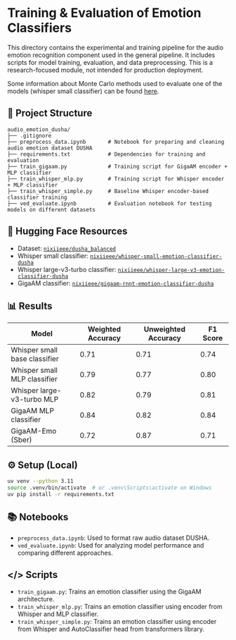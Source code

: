
# Training & Evaluation of Emotion Classifiers

This directory contains the experimental and training pipeline for the audio emotion recognition component used in the general pipeline. It includes scripts for model training, evaluation, and data preprocessing. This is a research-focused module, not intended for production deployment.

Some information about Monte Carlo methods used to evaluate one of the models (whisper small classifier) can be found [here](https://github.com/nixiieee/whisper-emotion-classifier).

## 📁 Project Structure

```
audio_emotion_dusha/
├── .gitignore                  
├── preprocess_data.ipynb       # Notebook for preparing and cleaning audio emotion dataset DUSHA
├── requirements.txt            # Dependencies for training and evaluation
├── train_gigaam.py             # Training script for GigaAM encoder + MLP classifier
├── train_whisper_mlp.py        # Training script for Whisper encoder + MLP classifier
├── train_whisper_simple.py     # Baseline Whisper encoder-based classifier training
├── ved_evaluate.ipynb          # Evaluation notebook for testing models on different datasets
```

## 🤗 Hugging Face Resources

- Dataset: [`nixiieee/dusha_balanced`](https://huggingface.co/datasets/nixiieee/dusha_balanced)  
- Whisper small classifier: [`nixiieee/whisper-small-emotion-classifier-dusha`](https://huggingface.co/nixiieee/whisper-small-emotion-classifier-dusha)
- Whisper large-v3-turbo classifier: [`nixiieee/whisper-large-v3-emotion-classifier-dusha`](https://huggingface.co/nixiieee/whisper-large-v3-emotion-classifier-dusha)
- GigaAM classifier: [`nixiieee/gigaam-rnnt-emotion-classifier-dusha`](https://huggingface.co/nixiieee/gigaam-rnnt-emotion-classifier-dusha)

## 📊 Results 

| Model                            | Weighted Accuracy | Unweighted Accuracy | F1 Score |
|----------------------------------|-------------------|----------------------|----------|
| Whisper small base classifier    | 0.71              | 0.71                 | 0.74     |
| Whisper small MLP classifier     | 0.79              | 0.77                 | 0.80     |
| Whisper large-v3-turbo MLP       | 0.82              | 0.79                 | 0.81     |
| GigaAM MLP classifier            | 0.84              | 0.82                 | 0.84     |
| GigaAM-Emo (Sber)                | 0.72              | 0.87                 | 0.71     |

## ⚙️ Setup (Local)

```bash
uv venv --python 3.11
source .venv/bin/activate  # or .venv\Scripts\activate on Windows
uv pip install -r requirements.txt
```

## 📚 Notebooks

* `preprocess_data.ipynb`: Used to format raw audio dataset DUSHA.
* `ved_evaluate.ipynb`: Used for analyzing model performance and comparing different approaches.

## </> Scripts

* `train_gigaam.py`: Trains an emotion classifier using the GigaAM architecture.
* `train_whisper_mlp.py`: Trains an emotion classifier using encoder from Whisper and MLP classifier.
* `train_whisper_simple.py`: Trains an emotion classifier using encoder from Whisper and AutoClassifier head from transformers library.